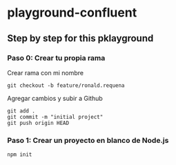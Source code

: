# playground-confluent

## Step by step for this pklayground

### Paso 0: Crear tu propia rama

Crear rama con mi nombre
```
git checkout -b feature/ronald.requena
```

Agregar cambios y subir a Github
```
git add . 
git commit -m "initial project"
git push origin HEAD
```

### Paso 1: Crear un proyecto en blanco de Node.js

```
npm init
```


